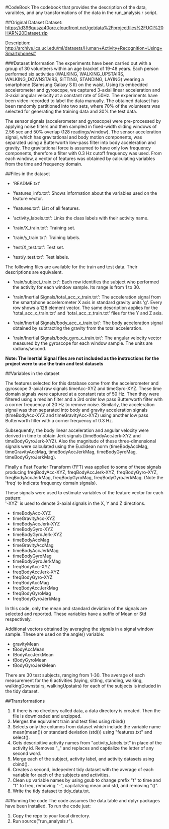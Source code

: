 #CodeBook
The codebook that provides the description of the data, varaibles, and any transformations of the data in the run_analysis.r script.

##Original Dataset
Dataset:  https://d396qusza40orc.cloudfront.net/getdata%2Fprojectfiles%2FUCI%20HAR%20Dataset.zip

Description: http://archive.ics.uci.edu/ml/datasets/Human+Activity+Recognition+Using+Smartphones#

###Dataset Information
The experiments have been carried out with a group of 30 volunteers within an age bracket of 19-48 years. Each person performed six activities (WALKING, WALKING_UPSTAIRS, WALKING_DOWNSTAIRS, SITTING, STANDING, LAYING) wearing a smartphone (Samsung Galaxy S II) on the waist. Using its embedded accelerometer and gyroscope, we captured 3-axial linear acceleration and 3-axial angular velocity at a constant rate of 50Hz. The experiments have been video-recorded to label the data manually. The obtained dataset has been randomly partitioned into two sets, where 70% of the volunteers was selected for generating the training data and 30% the test data.

The sensor signals (accelerometer and gyroscope) were pre-processed by applying noise filters and then sampled in fixed-width sliding windows of 2.56 sec and 50% overlap (128 readings/window). The sensor acceleration signal, which has gravitational and body motion components, was separated using a Butterworth low-pass filter into body acceleration and gravity. The gravitational force is assumed to have only low frequency components, therefore a filter with 0.3 Hz cutoff frequency was used. From each window, a vector of features was obtained by calculating variables from the time and frequency domain.

##Files in the dataset
* 'README.txt'

* 'features_info.txt': Shows information about the variables used on the feature vector.

* 'features.txt': List of all features.

* 'activity_labels.txt': Links the class labels with their activity name.

* 'train/X_train.txt': Training set.

* 'train/y_train.txt': Training labels.

* 'test/X_test.txt': Test set.

* 'test/y_test.txt': Test labels.

The following files are available for the train and test data. Their descriptions are equivalent. 

* 'train/subject_train.txt': Each row identifies the subject who performed the activity for each window sample. Its range is from 1 to 30. 

* 'train/Inertial Signals/total_acc_x_train.txt': The acceleration signal from the smartphone accelerometer X axis in standard gravity units 'g'. Every row shows a 128 element vector. The same description applies for the 'total_acc_x_train.txt' and 'total_acc_z_train.txt' files for the Y and Z axis. 

* 'train/Inertial Signals/body_acc_x_train.txt': The body acceleration signal obtained by subtracting the gravity from the total acceleration. 

* 'train/Inertial Signals/body_gyro_x_train.txt': The angular velocity vector measured by the gyroscope for each window sample. The units are radians/second. 

**Note: The Inertial Signal files are not included as the instructions for the project were to use the train and test datasets**


##Variables in the dataset

The features selected for this database come from the accelerometer and gyroscope 3-axial raw signals timeAcc-XYZ and timeGyro-XYZ. These time domain signals were captured at a constant rate of 50 Hz. Then they were filtered using a median filter and a 3rd order low pass Butterworth filter with a corner frequency of 20 Hz to remove noise. Similarly, the acceleration signal was then separated into body and gravity acceleration signals (timeBodyAcc-XYZ and timeGravityAcc-XYZ) using another low pass Butterworth filter with a corner frequency of 0.3 Hz. 

Subsequently, the body linear acceleration and angular velocity were derived in time to obtain Jerk signals (timeBodyAccJerk-XYZ and timeBodyGyroJerk-XYZ). Also the magnitude of these three-dimensional signals were calculated using the Euclidean norm (timeBodyAccMag, timeGravityAccMag, timeBodyAccJerkMag, timeBodyGyroMag, timeBodyGyroJerkMag). 

Finally a Fast Fourier Transform (FFT) was applied to some of these signals producing freqBodyAcc-XYZ, freqBodyAccJerk-XYZ, freqBodyGyro-XYZ, freqBodyAccJerkMag, freqBodyGyroMag, freqBodyGyroJerkMag. (Note the 'freq' to indicate frequency domain signals). 

These signals were used to estimate variables of the feature vector for each pattern:  
'-XYZ' is used to denote 3-axial signals in the X, Y and Z directions.

* timeBodyAcc-XYZ
* timeGravityAcc-XYZ
* timeBodyAccJerk-XYZ
* timeBodyGyro-XYZ
* timeBodyGyroJerk-XYZ
* timeBodyAccMag
* timeGravityAccMag
* timeBodyAccJerkMag
* timeBodyGyroMag
* timeBodyGyroJerkMag
* freqBodyAcc-XYZ
* freqBodyAccJerk-XYZ
* freqBodyGyro-XYZ
* freqBodyAccMag
* freqBodyAccJerkMag
* freqBodyGyroMag
* freqBodyGyroJerkMag

In this code, only the mean and standard deviation of the signals are selected and reported.  These variables have a suffix of Mean or Std respectively.

Additional vectors obtained by averaging the signals in a signal window sample. These are used on the angle() variable:

* gravityMean
* tBodyAccMean
* tBodyAccJerkMean
* tBodyGyroMean
* tBodyGyroJerkMean

There are 30 test subjects, ranging from 1-30.  The average of each measurement for the 6 activities (laying, sitting, standing, walking, walkingDownstairs, walkingUpstairs) for each of the subjects is included in the tidy dataset.

##Transformations

1. If there is no directory called data, a data directory is created.  Then the file is downloaded and unzipped.
2. Merges the equivalent train and test files using rbind()
3. Selects only the columns from dataset which include the variable name mean(mean()) or standard deviation (std()) using "features.txt" and select().
4. Gets descripitive activity names from "activity_labels.txt" in place of the activity id.  Removes "_" and replaces and captialize the letter of any second word.
5. Merge each of the subject, activity label, and activity datasets using cbind().
6. Creates a second, indepedent tidy dataset with the average of each variable for each of the subjects and activities.
7. Clean up variable names by using gsub to change prefix "t" to time and "f" to freq, removing "-", capitalizing mean and std, and removing "()".
8. Write the tidy dataset to tidy_data.txt.

##Running the code
The code assumes the data.table and dplyr packages have been installed.  To run the code just:

1. Copy the repo to your local directory.
2. Run source("run_analysis.r").
